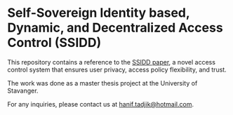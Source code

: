 # Self-Sovereign Identity based, Dynamic, and Decentralized Access Control (SSIDD)


This repository contains a reference to the [SSIDD paper](https://ieeexplore.ieee.org/document/10005375), a novel access control system that ensures user privacy, access policy flexibility, and trust.

The work was done as a master thesis project at the University of Stavanger.

For any inquiries, please contact us at hanif.tadjik@hotmail.com.
